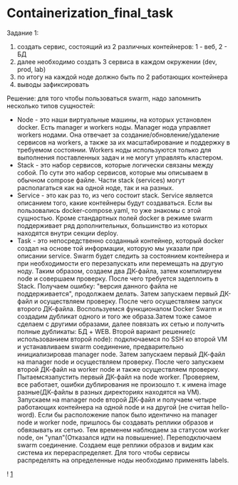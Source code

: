 # Containerization_final_task
Задание 1:
1) создать сервис, состоящий из 2 различных контейнеров: 1 - веб, 2 - БД
2) далее необходимо создать 3 сервиса в каждом окружении (dev, prod, lab)
3) по итогу на каждой ноде должно быть по 2 работающих контейнера
4) выводы зафиксировать


Решение: для того чтобы пользоваться swarm, надо запомнить несколько типов сущностей:
- Node - это наши виртуальные машины, на которых установлен docker. Есть manager и workers ноды. Manager нода управляет workers нодами. Она отвечает за создание/обновление/удаление сервисов на workers, а также за их масштабирование и поддержку в требуемом состоянии. Workers ноды используются только для выполнения поставленных задач и не могут управлять кластером.
- Stack - это набор сервисов, которые логически связаны между собой. По сути это набор сервисов, которые мы описываем в обычном compose файле. Части stack (services) могут располагаться как на одной ноде, так и на разных.
- Service - это как раз то, из чего состоит stack. Service является описанием того, какие контейнеры будут создаваться. Если вы пользовались docker-compose.yaml, то уже знакомы с этой сущностью. Кроме стандартных полей docker в режиме swarm поддерживает ряд дополнительных, большинство из которых находятся внутри секции deploy.
- Task - это непосредственно созданный контейнер, который docker создал на основе той информации, которую мы указали при описании service. Swarm будет следить за состоянием контейнера и при необходимости его перезапускать или перемещать на другую ноду.
Таким образом, создаем два ДК-файла, затем компилируем node и совершаем проверку. После чего требуется задеплоить в Stack. Получаем ошибку: "версия данного файла не поддерживается", продолжаем делать. Затем запускаем первый ДК-файл и осуществляем проверку. После чего осуществляем запуск второго  ДК-файла. Воспользуемся функционалом Docker Swarm и создадим дубликат одного и того же образа.Затем тоже самое сделаем  с другими образами, далее повязать их сетью и получить полные дубликаты: БД + WEB.
Второй вариант решение(с использованием второй node): подключаемся по SSH ко второй VM и устанавливаем swarm соединение, предварительно инициализировав manager node.
Затем запускаем первый ДК-файл на manager node и осуществляем проверку. После чего запускаем второй ДК-файл на worker node и также осуществляем проверку.
Пытаемсязапустить первый ДК-файл на node worker. Проверяем, все работает, ошибки дублирования не произошло т. к имена image разные(ДК-файлы в разных директориях находятся на VM). Запускаем на manager node второй ДК-файл и получаем четыре работающих контейнера на одной node и на другой (не считая hello-word). Если бы расположение папок было идентично на manager node и worker node, пришлось бы создавать реплики образов и обвязывать их сетью. Тем временем наблюдаем за статусом worker node, он "упал"(Отказался идти на повышение). Переподключаем swarm соединение. Создаем еще реплики образов и видим как система их перераспределяет. Для того чтобы сервисы распределять на определенные ноды необходимо применять labels.

 ! [1](https://github.com/natalykozhevnikova/Containerization_final_task/blob/main/1.png)
